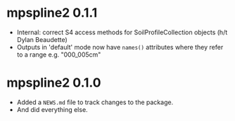 # mpspline2 0.1.1

  * Internal: correct S4 access methods for SoilProfileCollection objects (h/t Dylan Beaudette)
  * Outputs in 'default' mode now have `names()` attributes where they refer to a range e.g. "000_005cm"

# mpspline2 0.1.0

  * Added a `NEWS.md` file to track changes to the package.
  * And did everything else.

